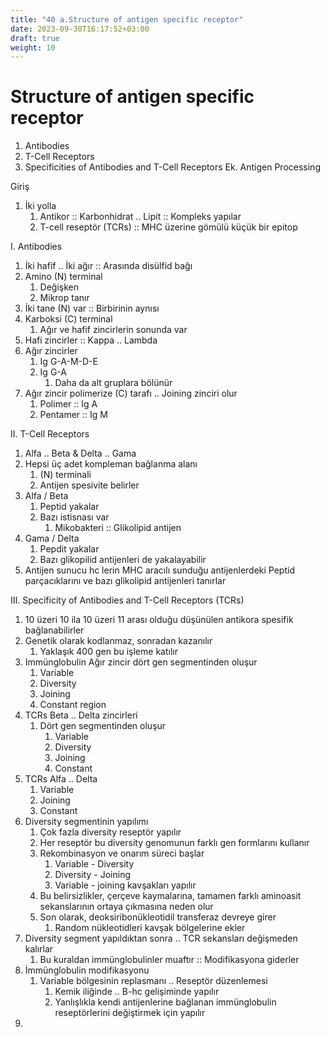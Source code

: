 ```yaml
---
title: "40 a.Structure of antigen specific receptor"
date: 2023-09-30T16:17:52+03:00
draft: true
weight: 10
---
```

# Structure of antigen specific receptor
1. Antibodies
2. T-Cell Receptors
3. Specificities of Antibodies and T-Cell Receptors
Ek. Antigen Processing

Giriş
1. İki yolla
   1. Antikor :: Karbonhidrat .. Lipit :: Kompleks yapılar
   2. T-cell reseptör (TCRs) :: MHC üzerine gömülü küçük bir epitop

I. Antibodies

1. İki hafif .. İki ağır :: Arasında disülfid bağı
2. Amino (N) terminal
    1. Değişken
    2. Mikrop tanır
3. İki tane (N) var :: Birbirinin aynısı
4. Karboksi (C) terminal 
    1. Ağır ve hafif zincirlerin sonunda var
5. Hafi zincirler :: Kappa .. Lambda
6. Ağır zincirler
    1. Ig G-A-M-D-E
    2. Ig G-A
        1. Daha da alt gruplara bölünür
7. Ağır zincir polimerize (C) tarafı .. Joining zinciri olur
    1. Polimer :: Ig A
    2. Pentamer :: Ig M

II. T-Cell Receptors
1. Alfa .. Beta & Delta .. Gama
2. Hepsi üç adet kompleman bağlanma alanı
    1. (N) terminali
    2. Antijen spesivite belirler
3. Alfa / Beta
    1. Peptid yakalar
    2. Bazı istisnası var
        1. Mikobakteri :: Glikolipid antijen
4. Gama / Delta
    1. Pepdit yakalar
    2. Bazı glikopilid antijenleri de yakalayabilir
5. Antijen sunucu hc lerin MHC aracılı sunduğu antijenlerdeki Peptid parçacıklarını ve bazı glikolipid antijenleri tanırlar

III. Specificity of Antibodies and T-Cell Receptors (TCRs)
1. 10 üzeri 10 ila 10 üzeri 11 arası olduğu düşünülen antikora spesifik bağlanabilirler
2. Genetik olarak kodlanmaz, sonradan kazanılır
    1. Yaklaşık 400 gen bu işleme katılır
3. Immünglobulin Ağır zincir dört gen segmentinden oluşur
    1. Variable
    2. Diversity
    2. Joining
    3. Constant region
4. TCRs Beta .. Delta zincirleri
    1. Dört gen segmentinden oluşur
        1. Variable
        2. Diversity
        3. Joining
        4. Constant
5. TCRs Alfa .. Delta
    1. Variable
    2. Joining
    3. Constant
6. Diversity segmentinin yapılımı
    1. Çok fazla diversity reseptör yapılır
    2. Her reseptör bu diversity genomunun farklı gen formlarını kullanır
    3. Rekombinasyon ve onarım süreci başlar
        1. Variable - Diversity
        2. Diversity - Joining
        3. Variable - joining kavşakları yapılır
    4. Bu belirsizlikler, çerçeve kaymalarına, tamamen farklı aminoasit sekanslarının ortaya çıkmasına neden olur
    5. Son olarak, deoksiribonükleotidil transferaz devreye girer
        1. Random nükleotidleri kavşak bölgelerine ekler
7.  Diversity segment yapıldıktan sonra .. TCR sekansları değişmeden kalırlar
    1. Bu kuraldan immünglobulinler muaftır :: Modifikasyona giderler
8. İmmünglobulin modifikasyonu
    1. Variable bölgesinin replasmanı .. Reseptör düzenlemesi
        1. Kemik iliğinde .. B-hc gelişiminde yapılır
        2. Yanlışlıkla kendi antijenlerine bağlanan immünglobulin reseptörlerini değiştirmek için yapılır
9. 
